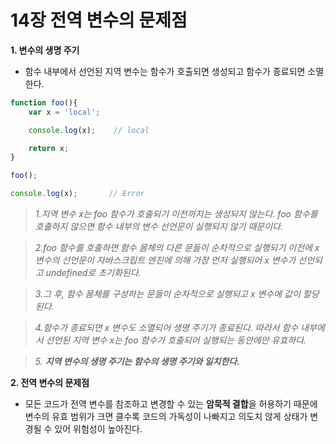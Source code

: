 # 14장 전역 변수의 문제점
**1. 변수의 생명 주기**
+ 함수 내부에서 선언된 지역 변수는 함수가 호출되면 생성되고 함수가 종료되면 소멸한다.
```javascript
function foo(){
    var x = 'local';

    console.log(x);    // local

    return x;
}

foo();

console.log(x);       // Error
```

> _1.지역 변수 x는 foo 함수가 호출되기 이전까지는 생성되지 않는다. foo 함수를 호출하지 않으면 함수 내부의 변수 선언문이 실행되지 않기 때문이다._   

> _2.foo 함수를 호출하면 함수 몸체의 다른 문들이 순차적으로 실행되기 이전에 x 변수의 선언문이 자바스크립트 엔진에 의해 가장 먼저 실행되어 x 변수가 선언되고 undefined로 초기화된다._   
   
> _3.그 후, 함수 몸체를 구성하는 문들이 순차적으로 실행되고 x 변수에 값이 할당된다._   
   
> _4.함수가 종료되면 x 변수도 소멸되어 생명 주기가 종료된다. 따라서 함수 내부에서 선언된 지역 변수 x는 foo 함수가 호출되어 실행되는 동안에만 유효하다._   
   
> _5. **지역 변수의 생명 주기는 함수의 생명 주기와 일치한다.**_   


**2. 전역 변수의 문제점**
+ 모든 코드가 전역 변수를 참조하고 변경할 수 있는 **암묵적 결합**을 허용하기 때문에 변수의 유효 범위가 크면 클수록 코드의 가독성이 나빠지고 의도치 않게 상태가 변경될 수 있어 위험성이 높아진다.